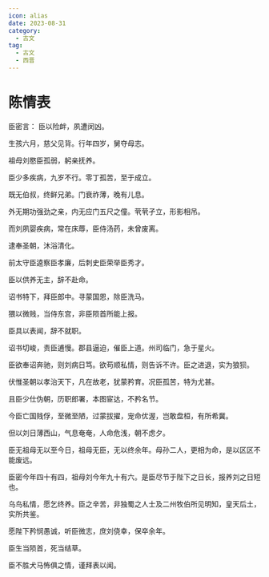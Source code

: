 ```yaml
---
icon: alias
date: 2023-08-31
category:
  - 古文
tag:
  - 古文
  - 西晋
---
```



# 陈情表

<!-- more -->

臣密言： 臣以险衅，夙遭闵凶。

生孩六月，慈父见背。行年四岁，舅夺母志。

祖母刘愍臣孤弱，躬亲抚养。

臣少多疾病，九岁不行。零丁孤苦，至于成立。

既无伯叔，终鲜兄弟。门衰祚薄，晚有儿息。

外无期功强劲之亲，内无应门五尺之僮。茕茕孑立，形影相吊。

而刘夙婴疾病，常在床蓐，臣侍汤药，未曾废离。


逮奉圣朝，沐浴清化。

前太守臣逵察臣孝廉，后刺史臣荣举臣秀才。

臣以供养无主，辞不赴命。

诏书特下，拜臣郎中。寻蒙国恩，除臣洗马。

猥以微贱，当侍东宫，非臣陨首所能上报。

臣具以表闻，辞不就职。

诏书切峻，责臣逋慢。郡县逼迫，催臣上道。州司临门，急于星火。

臣欲奉诏奔驰，则刘病日笃。欲苟顺私情，则告诉不许。臣之进退，实为狼狈。



伏惟圣朝以孝治天下，凡在故老，犹蒙矜育。况臣孤苦，特为尤甚。

且臣少仕伪朝，历职郎署，本图宦达，不矜名节。

今臣亡国贱俘，至微至陋，过蒙拔擢，宠命优渥，岂敢盘桓，有所希冀。

但以刘日薄西山，气息奄奄，人命危浅，朝不虑夕。

臣无祖母无以至今日，祖母无臣，无以终余年。母孙二人，更相为命，是以区区不能废远。


臣密今年四十有四，祖母刘今年九十有六。是臣尽节于陛下之日长，报养刘之日短也。

乌鸟私情，愿乞终养。臣之辛苦，非独蜀之人士及二州牧伯所见明知，皇天后土，实所共鉴。

愿陛下矜悯愚诚，听臣微志，庶刘侥幸，保卒余年。

臣生当陨首，死当结草。

臣不胜犬马怖俱之情，谨拜表以闻。